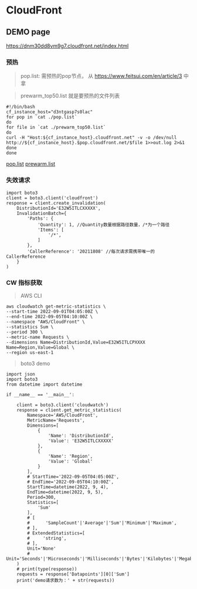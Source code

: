 # CloudFront

## DEMO page

https://dnm30dd8vm9g7.cloudfront.net/index.html


### 预热

>pop.list: 需预热的pop节点， 从 https://www.feitsui.com/en/article/3 中拿

>prewarm_top50.list 就是要预热的文件列表

```
#!/bin/bash
cf_instance_host="d3ntgasp7s0lac"
for pop in `cat ./pop.list`
do
for file in `cat ./prewarm_top50.list`
do
curl -H "Host:${cf_instance_host}.cloudfront.net" -v -o /dev/null http://${cf_instance_host}.$pop.cloudfront.net/$file 1>>out.log 2>&1
done
done
```

[pop.list](https://api.quip-amazon.com/2/blob/OOS9AA2ob8y/zefL3Ovlu2pPHbvI49EF7Q?name=pop.list&oauth_token=TGFZOU1BZk42dEg%3D%7C1686289711%7CogJO3q5PUELeT8lEYnp%2Fay%2Bz01wgusCVskXWdcl0sOc%3D&s=JV8fA9ab5PQS) [prewarm.list](https://api.quip-amazon.com/2/blob/OOS9AA2ob8y/AkEgURGUVRGfRJNLS7anXg?name=prewarm.list&oauth_token=TGFZOU1BZk42dEg%3D%7C1686289711%7CogJO3q5PUELeT8lEYnp%2Fay%2Bz01wgusCVskXWdcl0sOc%3D&s=JV8fA9ab5PQS)

### 失效请求

```
import boto3
client = boto3.client('cloudfront')
response = client.create_invalidation(
    DistributionId='E32W5ITLCXXXXX',
    InvalidationBatch={
        'Paths': {
            'Quantity': 1, //Quantity数量根据路径数量，/*为一个路径
            'Items': [
                '/*',
            ]
        },
        'CallerReference': '20211808' //每次请求需携带唯一的CallerReference
    }
)
```


### CW 指标获取
>AWS CLI

```
aws cloudwatch get-metric-statistics \
--start-time 2022-09-01T04:05:00Z \
--end-time 2022-09-05T04:10:00Z \
--namespace "AWS/CloudFront" \
--statistics Sum \
--period 300 \
--metric-name Requests \
--dimensions Name=DistributionId,Value=E32W5ITLCPXXXX Name=Region,Value=Global \
--region us-east-1
```

>boto3 demo
```
import json
import boto3
from datetime import datetime

if __name__ == '__main__':

    client = boto3.client('cloudwatch')
    response = client.get_metric_statistics(
        Namespace='AWS/CloudFront',
        MetricName='Requests',
        Dimensions=[
            {
                'Name': 'DistributionId',
                'Value': 'E32W5ITLCXXXXX'
            },
            {
                'Name': 'Region',
                'Value': 'Global'
            }
        ],
        # StartTime='2022-09-05T04:05:00Z',
        # EndTime='2022-09-05T04:10:00Z',
        StartTime=datetime(2022, 9, 4),
        EndTime=datetime(2022, 9, 5),
        Period=300,
        Statistics=[
            'Sum'
        ],
        # [
        #      'SampleCount'|'Average'|'Sum'|'Minimum'|'Maximum',
        # ],
        # ExtendedStatistics=[
        #     'string',
        # ],
        Unit='None'
        # Unit='Seconds'|'Microseconds'|'Milliseconds'|'Bytes'|'Kilobytes'|'Megabytes'|'Gigabytes'|'Terabytes'|'Bits'|'Kilobits'|'Megabits'|'Gigabits'|'Terabits'|'Percent'|'Count'|'Bytes/Second'|'Kilobytes/Second'|'Megabytes/Second'|'Gigabytes/Second'|'Terabytes/Second'|'Bits/Second'|'Kilobits/Second'|'Megabits/Second'|'Gigabits/Second'|'Terabits/Second'|'Count/Second'|'None'
    )
    # print(type(response))
    requests = response['Datapoints'][0]['Sum']
    print('demo请求数为：' + str(requests))

```
